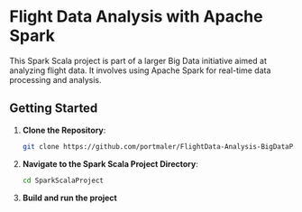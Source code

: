 # Flight Data Analysis with Apache Spark

This Spark Scala project is part of a larger Big Data initiative aimed at analyzing flight data. It involves using Apache Spark for real-time data processing and analysis.

## Getting Started

1. **Clone the Repository**:

   ```bash
   git clone https://github.com/portmaler/FlightData-Analysis-BigDataProject.git

2. **Navigate to the Spark Scala Project Directory**:

    ```bash
    cd SparkScalaProject

3. **Build and run the project**